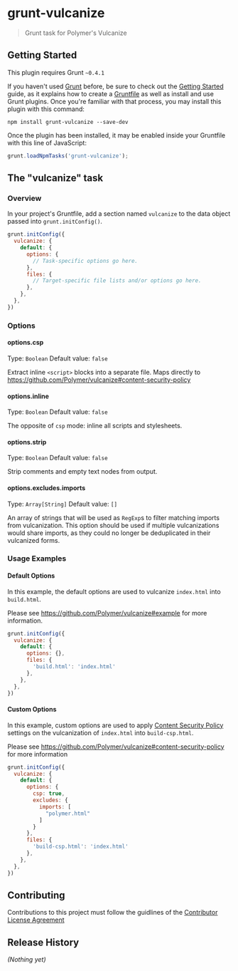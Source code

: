 # grunt-vulcanize

> Grunt task for Polymer's Vulcanize

## Getting Started
This plugin requires Grunt `~0.4.1`

If you haven't used [Grunt](http://gruntjs.com/) before, be sure to check out the [Getting Started](http://gruntjs.com/getting-started) guide, as it explains how to create a [Gruntfile](http://gruntjs.com/sample-gruntfile) as well as install and use Grunt plugins. Once you're familiar with that process, you may install this plugin with this command:

```shell
npm install grunt-vulcanize --save-dev
```

Once the plugin has been installed, it may be enabled inside your Gruntfile with this line of JavaScript:

```js
grunt.loadNpmTasks('grunt-vulcanize');
```

## The "vulcanize" task

### Overview
In your project's Gruntfile, add a section named `vulcanize` to the data object passed into `grunt.initConfig()`.

```js
grunt.initConfig({
  vulcanize: {
    default: {
      options: {
        // Task-specific options go here.
      },
      files: {
        // Target-specific file lists and/or options go here.
      },
    },
  },
})
```

### Options

#### options.csp
Type: `Boolean`
Default value: `false`

Extract inline `<script>` blocks into a separate file. Maps directly to https://github.com/Polymer/vulcanize#content-security-policy

#### options.inline
Type: `Boolean`
Default value: `false`

The opposite of `csp` mode: inline all scripts and stylesheets.

#### options.strip
Type: `Boolean`
Default value: `false`

Strip comments and empty text nodes from output.

#### options.excludes.imports
Type: `Array[String]`
Default value: `[]`

An array of strings that will be used as `RegExp`s to filter matching imports from vulcanization.
This option should be used if multiple vulcanizations would share imports, as they could no longer be deduplicated in
their vulcanized forms.

### Usage Examples

#### Default Options
In this example, the default options are used to vulcanize `index.html` into `build.html`.

Please see https://github.com/Polymer/vulcanize#example for more information.

```js
grunt.initConfig({
  vulcanize: {
    default: {
      options: {},
      files: {
        'build.html': 'index.html'
      },
    },
  },
})
```

#### Custom Options
In this example, custom options are used to apply [Content Security Policy](http://en.wikipedia.org/wiki/Content_Security_Policy) settings on the vulcanization of `index.html` into `build-csp.html`.

Please see https://github.com/Polymer/vulcanize#content-security-policy for more information

```js
grunt.initConfig({
  vulcanize: {
    default: {
      options: {
        csp: true,
        excludes: {
          imports: [
            "polymer.html"
          ]
        }
      },
      files: {
        'build-csp.html': 'index.html'
      },
    },
  },
})
```

## Contributing
Contributions to this project must follow the guidlines of the [Contributor License Agreement](https://github.com/Polymer/polymer/blob/master/CONTRIBUTING.md)

## Release History
_(Nothing yet)_
